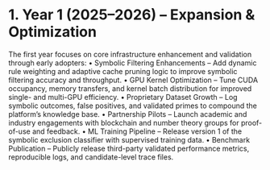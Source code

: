 # 1. Year 1 (2025–2026) – Expansion & Optimization

The first year focuses on core infrastructure enhancement and validation through early adopters:
• Symbolic Filtering Enhancements – Add dynamic rule weighting and adaptive cache pruning logic to improve symbolic filtering accuracy and throughput.
• GPU Kernel Optimization – Tune CUDA occupancy, memory transfers, and kernel batch distribution for improved single- and multi-GPU efficiency.
• Proprietary Dataset Growth – Log symbolic outcomes, false positives, and validated primes to compound the platform’s knowledge base.
• Partnership Pilots – Launch academic and industry engagements with blockchain and number theory groups for proof-of-use and feedback.
• ML Training Pipeline – Release version 1 of the symbolic exclusion classifier with supervised training data.
• Benchmark Publication – Publicly release third-party validated performance metrics, reproducible logs, and candidate-level trace files.

